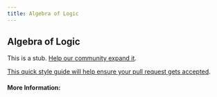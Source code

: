 ```yaml
---
title: Algebra of Logic
---
```


## Algebra of Logic

This is a stub. [Help our community expand it](https://github.com/freecodecamp/guides/tree/master/src/pages/articles/logic/algebra-of-logic/index.md).

[This quick style guide will help ensure your pull request gets accepted](https://github.com/freeCodeCamp/guides/blob/master/README.md).

<!-- The article goes here, in GitHub-flavored Markdown. Feel free to add YouTube videos, images, and CodePen/JSBin embeds  -->

#### More Information:
<!-- Please add any articles you think might be helpful to read before writing the article -->


